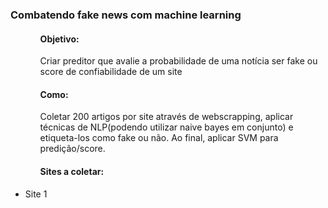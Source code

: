 <h3>Combatendo fake news com machine learning</h3>
<ul>
<ol><h4>Objetivo:</ol></h4>
<ol><p>Criar preditor que avalie a probabilidade de uma notícia ser fake ou score de confiabilidade de um site</ol></p>
<ol><h4>Como:</ol></h4>
<ol><p>Coletar 200 artigos por site através de webscrapping, aplicar técnicas de NLP(podendo utilizar naive bayes em conjunto) e etiqueta-los como fake ou não. Ao final, aplicar SVM para predição/score.</ol></p>
</ul>
<ul>
<ol><h4>Sites a coletar:</ol></p>
<li>Site 1</li>
</ul>
